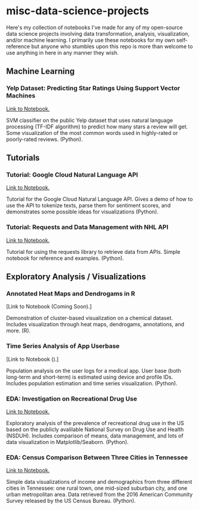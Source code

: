 # misc-data-science-projects
Here's my collection of notebooks I've made for any of my open-source data science projects involving data transformation, analysis, visualization, and/or machine learning. I primarily use these notebooks for my own self-reference but anyone who stumbles upon this repo is more than welcome to use anything in here in any manner they wish.

## Machine Learning

### Yelp Dataset: Predicting Star Ratings Using Support Vector Machines

[Link to Notebook.](https://github.com/robaleman/misc-data-science-projects/blob/master/Yelp-Rating-Classification.ipynb)

SVM classifier on the public Yelp dataset that uses natural language processing (TF-IDF algorithm) to predict how many stars a review will get. Some visualization of the most common words used in highly-rated or poorly-rated reviews. (Python).

## Tutorials

### Tutorial: Google Cloud Natural Language API
[Link to Notebook.](https://github.com/robaleman/misc-data-science-projects/blob/master/Google-Cloud-Sentiment-Demo.ipynb)

Tutorial for the Google Cloud Natural Language API. Gives a demo of how to use the API to tokenize texts, parse them for sentiment scores, and demonstrates some possible ideas for visualizations (Python).

### Tutorial: Requests and Data Management with NHL API
[Link to Notebook.](https://github.com/robaleman/misc-data-science-projects/blob/master/NHL-Data-Retrieval.ipynb)

Tutorial for using the requests library to retrieve data from APIs. Simple notebook for reference and examples. (Python).

## Exploratory Analysis / Visualizations

### Annotated Heat Maps and Dendrogams in R
[Link to Notebook (Coming Soon).]

Demonstration of cluster-based visualization on a chemical dataset. Includes visualization through heat maps, dendrogams, annotations, and more. (R).

### Time Series Analysis of App Userbase
[Link to Notebook ().]

Population analysis on the user logs for a medical app. User base (both long-term and short-term) is estimated using device and profile IDs. Includes population estimation and time series visualization. (Python).

### EDA: Investigation on Recreational Drug Use
[Link to Notebook.](https://github.com/robaleman/misc-data-science-projects/blob/master/Drugs-Prevalence%20and%20Demographics.ipynb)

Exploratory analysis of the prevalence of recreational drug use in the US based on the publicly avalilable National Survey on Drug Use and Health (NSDUH). Includes comparison of means, data management, and lots of data visualization in Matplotlib/Seaborn. (Python).

### EDA: Census Comparison Between Three Cities in Tennessee
[Link to Notebook.](https://github.com/robaleman/misc-data-science-projects/blob/master/TN_City_Demographics.ipynb)

Simple data visualizations of income and demographics from three different cities in Tennessee: one rural town, one mid-sized suburban city, and one urban metropolitan area. Data retrieved from the 2016 American Community Survey released by the US Census Bureau. (Python). 




